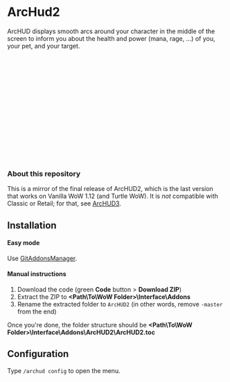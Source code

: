 # ArcHud2

ArcHUD displays smooth arcs around your character in the middle of the screen to inform you about the health and power (mana, rage, ...) of you, your pet, and your target.

<img src="https://repository-images.githubusercontent.com/634165007/8ab8774e-8ce9-40d4-ae04-9d3ba383bdf6" alt="ArcHUD2 preview" height="240" style="margin-left: -1000px">

### About this repository

This is a mirror of the final release of ArcHUD2, which is the last version that works on Vanilla WoW 1.12 (and Turtle WoW). It is *not* compatible with Classic or Retail; for that, see [ArcHUD3](https://github.com/nyyr/ArcHUD3).

## Installation

#### Easy mode

Use [GitAddonsManager](https://woblight.gitlab.io/overview/gitaddonsmanager/).

#### Manual instructions

1. Download the code (green **Code** button > **Download ZIP**)
2. Extract the ZIP to **<Path\To\WoW Folder>\Interface\Addons**
3. Rename the extracted folder to `ArcHUD2` (in other words, remove `-master` from the end)

Once you're done, the folder structure should be **<Path\To\WoW Folder>\Interface\Addons\ArcHUD2\ArcHUD2.toc**

## Configuration

Type `/archud config` to open the menu.
